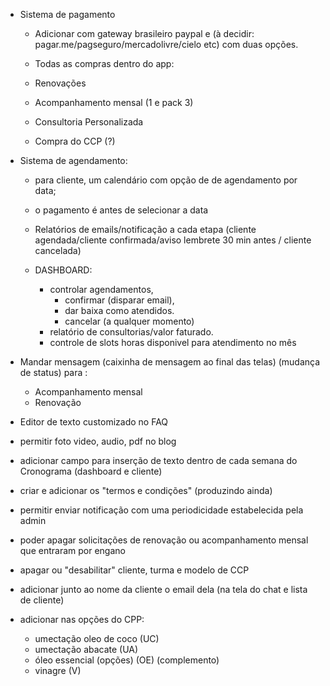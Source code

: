 - Sistema de pagamento
  - Adicionar com gateway brasileiro paypal e (à decidir: pagar.me/pagseguro/mercadolivre/cielo etc) com duas opções.

  - Todas as compras dentro do app:
  - Renovações
  - Acompanhamento mensal (1 e pack 3)
  - Consultoria Personalizada
  - Compra do CCP (?)

- Sistema de agendamento:
  - para cliente, um calendário com opção de de agendamento por data;
  - o pagamento é antes de selecionar a data
  - Relatórios de emails/notificação a cada etapa (cliente agendada/cliente confirmada/aviso lembrete 30 min antes / cliente cancelada)

  - DASHBOARD:
    - controlar agendamentos, 
      - confirmar (disparar email), 
      - dar baixa como atendidos.
      - cancelar (a qualquer momento)
    - relatório de consultorias/valor faturado.
    - controle de slots horas disponivel para atendimento no mês

- Mandar mensagem (caixinha de mensagem ao final das telas) (mudança de status) para :
  - Acompanhamento mensal
  - Renovação
  
- Editor de texto customizado no FAQ

- permitir foto video, audio, pdf no blog

- adicionar campo para inserção de texto dentro de cada semana do Cronograma (dashboard e cliente)

- criar e adicionar os "termos e condições" (produzindo ainda)

- permitir enviar notificação com uma periodicidade estabelecida pela admin

- poder apagar solicitações de renovação ou acompanhamento mensal que entraram por engano

- apagar ou "desabilitar" cliente, turma e modelo de CCP

- adicionar junto ao nome da cliente o email dela (na tela do chat e lista de cliente)

- adicionar nas opções do CPP:
    
  - umectação oleo de coco (UC)
  - umectação abacate (UA)
  - óleo essencial (opções) (OE) (complemento)
  - vinagre (V)